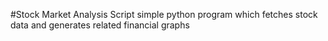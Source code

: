 #Stock Market Analysis Script
simple python program which fetches stock data and generates related financial graphs

